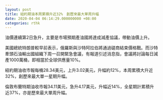 ```yaml
---
layout: post
title: 紐約期油本周累積升近32%　創歷來最大單周升幅
date: 2020-04-04 06:14:29.000000000 +08:00
categories: rthk
---
```


油價連續第2日急升，主要是市場預期產油國將達成減產協議，帶動油價上升。

美國總統特朗普較早前表示，俄羅斯與沙特阿拉伯將通過磋商結束價格戰。而沙特牽頭石油輸出國組織下周一召開緊急會議，有報道引述消息指，會議將討論每日減產1000萬桶，即相當於全球供應量10%。

紐約期油收市報每桶28.34美元，上升3.02美元，升幅約12%，本周累積大升近32%，創歷來最大單一星期升幅。

倫敦布蘭特期油收市報34.11美元，急升4.17美元，升幅近14%，全星期計累積升近37%，亦是歷來最大單周升幅。
